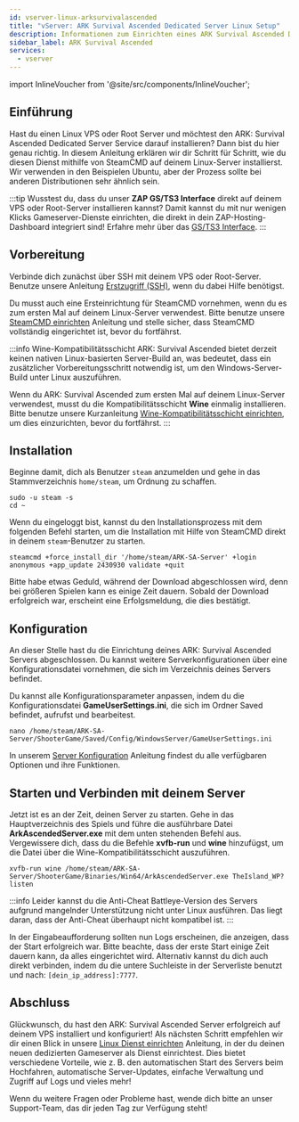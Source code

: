 ```yaml
---
id: vserver-linux-arksurvivalascended
title: "vServer: ARK Survival Ascended Dedicated Server Linux Setup"
description: Informationen zum Einrichten eines ARK Survival Ascended Dedicated Servers auf einem Linux VPS von ZAP-Hosting - ZAP-Hosting.com Dokumentation
sidebar_label: ARK Survival Ascended
services:
  - vserver
---
```


import InlineVoucher from '@site/src/components/InlineVoucher';

## Einführung

Hast du einen Linux VPS oder Root Server und möchtest den ARK: Survival Ascended Dedicated Server Service darauf installieren? Dann bist du hier genau richtig. In diesem Anleitung erklären wir dir Schritt für Schritt, wie du diesen Dienst mithilfe von SteamCMD auf deinem Linux-Server installierst. Wir verwenden in den Beispielen Ubuntu, aber der Prozess sollte bei anderen Distributionen sehr ähnlich sein.

:::tip
Wusstest du, dass du unser **ZAP GS/TS3 Interface** direkt auf deinem VPS oder Root-Server installieren kannst? Damit kannst du mit nur wenigen Klicks Gameserver-Dienste einrichten, die direkt in dein ZAP-Hosting-Dashboard integriert sind! Erfahre mehr über das [GS/TS3 Interface](vserver-linux-gs-interface.md).
:::

<InlineVoucher />

## Vorbereitung

Verbinde dich zunächst über SSH mit deinem VPS oder Root-Server. Benutze unsere Anleitung [Erstzugriff (SSH)](vserver-linux-ssh.md), wenn du dabei Hilfe benötigst.

Du musst auch eine Ersteinrichtung für SteamCMD vornehmen, wenn du es zum ersten Mal auf deinem Linux-Server verwendest. Bitte benutze unsere [SteamCMD einrichten](vserver-linux-steamcmd.md) Anleitung und stelle sicher, dass SteamCMD vollständig eingerichtet ist, bevor du fortfährst.

:::info Wine-Kompatibilitätsschicht
ARK: Survival Ascended bietet derzeit keinen nativen Linux-basierten Server-Build an, was bedeutet, dass ein zusätzlicher Vorbereitungsschritt notwendig ist, um den Windows-Server-Build unter Linux auszuführen.

Wenn du ARK: Survival Ascended zum ersten Mal auf deinem Linux-Server verwendest, musst du die Kompatibilitätsschicht **Wine** einmalig installieren. Bitte benutze unsere Kurzanleitung [Wine-Kompatibilitätsschicht einrichten](vserver-linux-wine.md), um dies einzurichten, bevor du fortfährst.
:::

## Installation

Beginne damit, dich als Benutzer `steam` anzumelden und gehe in das Stammverzeichnis `home/steam`, um Ordnung zu schaffen.
```
sudo -u steam -s
cd ~
```

Wenn du eingeloggt bist, kannst du den Installationsprozess mit dem folgenden Befehl starten, um die Installation mit Hilfe von SteamCMD direkt in deinem `steam`-Benutzer zu starten.
```
steamcmd +force_install_dir '/home/steam/ARK-SA-Server' +login anonymous +app_update 2430930 validate +quit
```

Bitte habe etwas Geduld, während der Download abgeschlossen wird, denn bei größeren Spielen kann es einige Zeit dauern. Sobald der Download erfolgreich war, erscheint eine Erfolgsmeldung, die dies bestätigt.

## Konfiguration

An dieser Stelle hast du die Einrichtung deines ARK: Survival Ascended Servers abgeschlossen. Du kannst weitere Serverkonfigurationen über eine Konfigurationsdatei vornehmen, die sich im Verzeichnis deines Servers befindet.

Du kannst alle Konfigurationsparameter anpassen, indem du die Konfigurationsdatei **GameUserSettings.ini**, die sich im Ordner Saved befindet, aufrufst und bearbeitest.

```
nano /home/steam/ARK-SA-Server/ShooterGame/Saved/Config/WindowsServer/GameUserSettings.ini
```

In unserem [Server Konfiguration](ark-configuration.md) Anleitung findest du alle verfügbaren Optionen und ihre Funktionen.

## Starten und Verbinden mit deinem Server

Jetzt ist es an der Zeit, deinen Server zu starten. Gehe in das Hauptverzeichnis des Spiels und führe die ausführbare Datei **ArkAscendedServer.exe** mit dem unten stehenden Befehl aus. Vergewissere dich, dass du die Befehle **xvfb-run** und **wine** hinzufügst, um die Datei über die Wine-Kompatibilitätsschicht auszuführen.
```
xvfb-run wine /home/steam/ARK-SA-Server/ShooterGame/Binaries/Win64/ArkAscendedServer.exe TheIsland_WP?listen
```

:::info
Leider kannst du die Anti-Cheat Battleye-Version des Servers aufgrund mangelnder Unterstützung nicht unter Linux ausführen. Das liegt daran, dass der Anti-Cheat überhaupt nicht kompatibel ist.
:::

In der Eingabeaufforderung sollten nun Logs erscheinen, die anzeigen, dass der Start erfolgreich war. Bitte beachte, dass der erste Start einige Zeit dauern kann, da alles eingerichtet wird. Alternativ kannst du dich auch direkt verbinden, indem du die untere Suchleiste in der Serverliste benutzt und nach: `[dein_ip_address]:7777`.

## Abschluss

Glückwunsch, du hast den ARK: Survival Ascended Server erfolgreich auf deinem VPS installiert und konfiguriert! Als nächsten Schritt empfehlen wir dir einen Blick in unsere [Linux Dienst einrichten](vserver-linux-create-gameservice.md) Anleitung, in der du deinen neuen dedizierten Gameserver als Dienst einrichtest. Dies bietet verschiedene Vorteile, wie z. B. den automatischen Start des Servers beim Hochfahren, automatische Server-Updates, einfache Verwaltung und Zugriff auf Logs und vieles mehr!

Wenn du weitere Fragen oder Probleme hast, wende dich bitte an unser Support-Team, das dir jeden Tag zur Verfügung steht!

<InlineVoucher />
